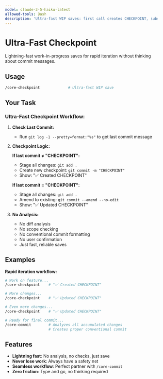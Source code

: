 ```yaml
---
model: claude-3-5-haiku-latest
allowed-tools: Bash
description: 'Ultra-fast WIP saves: first call creates CHECKPOINT, subsequent calls amend'
---
```


# Ultra-Fast Checkpoint

Lightning-fast work-in-progress saves for rapid iteration without thinking about commit messages.

## Usage

```bash
/core-checkpoint             # Ultra-fast WIP save
```

## Your Task

### Ultra-Fast Checkpoint Workflow:

1. **Check Last Commit:**
   - Run `git log -1 --pretty=format:"%s"` to get last commit message

2. **Checkpoint Logic:**
   
   **If last commit ≠ "CHECKPOINT":**
   - Stage all changes: `git add .`
   - Create new checkpoint: `git commit -m "CHECKPOINT"`
   - Show: "✅ Created CHECKPOINT"

   **If last commit = "CHECKPOINT":**
   - Stage all changes: `git add .`  
   - Amend to existing: `git commit --amend --no-edit`
   - Show: "✅ Updated CHECKPOINT"

3. **No Analysis:**
   - No diff analysis
   - No scope checking
   - No conventional commit formatting
   - No user confirmation
   - Just fast, reliable saves

## Examples

**Rapid iteration workflow:**
```bash
# Work on feature...
/core-checkpoint    # "✅ Created CHECKPOINT"

# More changes...  
/core-checkpoint    # "✅ Updated CHECKPOINT"

# Even more changes...
/core-checkpoint    # "✅ Updated CHECKPOINT"

# Ready for final commit...
/core-commit        # Analyzes all accumulated changes
                    # Creates proper conventional commit
```

## Features

- **Lightning fast**: No analysis, no checks, just save
- **Never lose work**: Always have a safety net
- **Seamless workflow**: Perfect partner with `/core-commit`
- **Zero friction**: Type and go, no thinking required